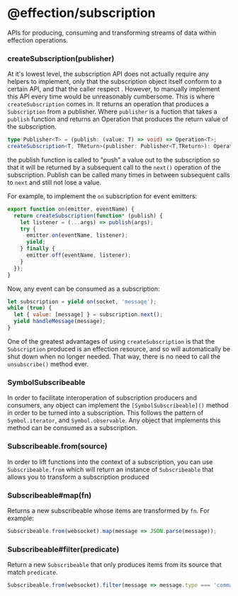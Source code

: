 # @effection/subscription

APIs for producing, consuming and transforming streams of data within
effection operations.

### createSubscription(publisher)

At it's lowest level, the subscription API does not actually require
any helpers to implement, only that the subscription object itself
conform to a certain API, and that the caller respect . However, to
manually implement this API every time would be unreasonably
cumbersome. This is where `createSubscription` comes in. It returns an
operation that produces a `Subscription` from a publisher. Where
`publisher` is a fuction that takes a `publish` function and returns
an Operation that produces the return value of the subscription.

``` typescript
type Publisher<T> = (publish: (value: T) => void) => Operation<T>;
createSubscription<T, TReturn>(publisher: Publisher<T,TReturn>): Operation<Subscription<T,TReturn>>
```

the publish function is called to "push" a value out to the
subscription so that it will be returned by a subsequent call to the
`next()` operation of the subscription. Publish can be called many
times in between subsequent calls to `next` and still not lose a
value.

For example, to implement the `on` subscription for event emitters:

``` javascript
export function on(emitter, eventName) {
  return createSubscription(function* (publish) {
    let listener = (...args) => publish(args);
    try {
      emitter.on(eventName, listener);
      yield;
    } finally {
      emitter.off(eventName, listener);
    }
  });
}
```

Now, any event can be consumed as a subscription:

``` javascript
let subscription = yield on(socket, 'message');
while (true) {
  let { value: [message] } = subscription.next();
  yield handleMessage(message);
}
```

One of the greatest advantages of using `createSubscription` is that
the `Subscription` produced is an effection resource, and so will
automatically be shut down when no longer needed. That way, there is
no need to call the `unsubscribe()` method ever.

### SymbolSubscribeable

In order to facilitate interoperation of subscription producers and
consumers, any object can implement the `[SymbolSubscribeable]()`
method in order to be turned into a subscription. This follows the
pattern of `Symbol.iterator`, and `Symbol.observable`. Any object that
implements this method can be consumed as a subscription.

### Subscribeable.from(source)

In order to lift functions into the context of a subscription, you can
use `Subscribeable.from` which will return an instance of
`Subscribeable` that allows you to transform a subscription produced

### Subscribeable#map(fn)

Returns a new subscribeable whose items are transformed by `fn`. For
example:

``` javascript
Subscribeable.from(websocket).map(message => JSON.parse(message));
```

### Subscribeable#filter(predicate)

Return a new `Subscribeable` that only produces items from its source
that match `predicate`.

``` javascript
Subscribeable.from(websocket).filter(message => message.type === 'command');
```

